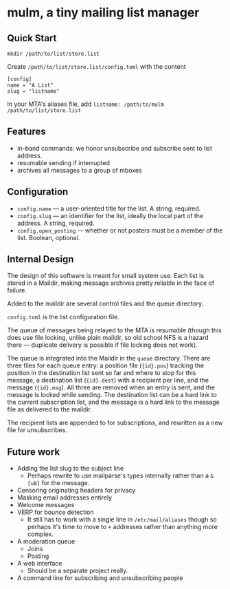 # mulm, a tiny mailing list manager

## Quick Start

`mkdir /path/to/list/store.list`

Create `/path/to/list/store.list/config.toml` with the content

```
[config]
name = "A List"
slug = "listname"
```

In your MTA's aliases file, add `listname: /path/to/mulm /path/to/list/store.list`

## Features

- in-band commands: we honor unsubscribe and subscribe sent to list address.
- resumable sending if interrupted
- archives all messages to a group of mboxes

## Configuration

- `config.name` — a user-oriented title for the list. A string, required.
- `config.slug` — an identifier for the list, ideally the local part of the
  address. A string, required.
- `config.open_posting` — whether or not posters must be a member of the list.
  Boolean, optional.

## Internal Design

The design of this software is meant for small system use. Each list is stored
in a Maildir, making message archives pretty reliable in the face of failure.

Added to the maildir are several control files and the queue directory.

`config.toml` is the list configuration file.

The queue of messages being relayed to the MTA is resumable (though this does
use file locking, unlike plain maildir, so old school NFS is a hazard there —
duplicate delivery is possible if file locking does not work).

The queue is integrated into the Maildir in the `queue` directory. There are
three files for each queue entry: a position file (`{id}.pos`) tracking the
position in the destination list sent so far and where to stop for this
message, a destination list (`{id}.dest`) with a recipient per line, and the
message (`{id}.msg`). All three are removed when an entry is sent, and the
message is locked while sending. The destination list can be a hard link to the
current subscription list, and the message is a hard link to the message file
as delivered to the maildir.

The recipient lists are appended to for subscriptions, and rewritten as a new
file for unsubscribes.

## Future work

- Adding the list slug to the subject line
  - Perhaps rewrite to use mailparse's types internally rather than a `&[u8]`
    for the message.
- Censoring originating headers for privacy
- Masking email addresses entirely
- Welcome messages
- VERP for bounce detection
  - It still has to work with a single line in `/etc/mail/aliases` though so
    perhaps it's time to move to `+` addresses rather than anything more complex.
- A moderation queue
  - Joins
  - Posting
- A web interface
  - Should be a separate project really.
- A command line for subscribing and unsubscribing people
